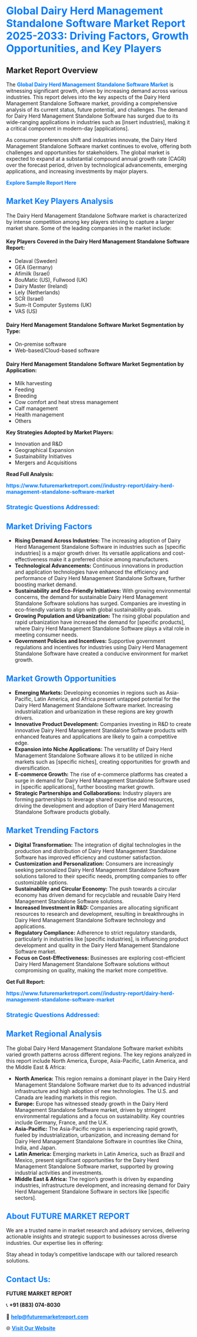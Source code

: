 <h1 style="color: #007BFF;">Global Dairy Herd Management Standalone Software Market Report 2025-2033: Driving Factors, Growth Opportunities, and Key Players</h1>

<section id="overview">
<h2>Market Report Overview</h2>
<p>The <a href="https://www.futuremarketreport.com//industry-report/dairy-herd-management-standalone-software-market" style="color: #007BFF; text-decoration: none;"><strong>Global Dairy Herd Management Standalone Software Market</strong></a> is witnessing significant growth, driven by increasing demand across various industries. This report delves into the key aspects of the Dairy Herd Management Standalone Software market, providing a comprehensive analysis of its current status, future potential, and challenges. The demand for Dairy Herd Management Standalone Software has surged due to its wide-ranging applications in industries such as [insert industries], making it a critical component in modern-day [applications].</p>
<p>As consumer preferences shift and industries innovate, the Dairy Herd Management Standalone Software market continues to evolve, offering both challenges and opportunities for stakeholders. The global market is expected to expand at a substantial compound annual growth rate (CAGR) over the forecast period, driven by technological advancements, emerging applications, and increasing investments by major players.</p>
</section>

<section id="overview">
<p><a href="https://www.futuremarketreport.com//request-sample/reportId=53156" style="color: #007BFF; text-decoration: none;"><strong>Explore Sample Report Here</strong></a></p>
</section>

<section id="key-players">
<h2 style="color: #007BFF;">Market Key Players Analysis</h2>
<p>The Dairy Herd Management Standalone Software market is characterized by intense competition among key players striving to capture a larger market share. Some of the leading companies in the market include:</p>
<h4>Key Players Covered in the Dairy Herd Management Standalone Software Report:</h4>
<ul><li>Delaval (Sweden)</li><li>GEA (Germany)</li><li>Afimilk (Israel)</li><li>BouMatic (US), Fullwood (UK)</li><li>Dairy Master (Ireland)</li><li>Lely (Netherlands)</li><li>SCR (Israel)</li><li>Sum-It Computer Systems (UK)</li><li>VAS (US)</li></ul>
<h4>Dairy Herd Management Standalone Software Market Segmentation by Type:</h4>
<ul><li>On-premise software</li><li>Web-based/Cloud-based software</li></ul>

<h4>Dairy Herd Management Standalone Software Market Segmentation by Application:</h4>
<ul><li>Milk harvesting</li><li>Feeding</li><li>Breeding</li><li>Cow comfort and heat stress management</li><li>Calf management</li><li>Health management</li><li>Others</li></ul>
<p><strong>Key Strategies Adopted by Market Players:</strong></p>
<ul>
<li>Innovation and R&D</li>
<li>Geographical Expansion</li>
<li>Sustainability Initiatives</li>
<li>Mergers and Acquisitions</li>
</ul>
</section>

<section>
<p><strong>Read Full Analysis: </strong></p><a href="https://www.futuremarketreport.com//industry-report/dairy-herd-management-standalone-software-market" style="color: #007BFF; text-decoration: none;"><strong>https://www.futuremarketreport.com//industry-report/dairy-herd-management-standalone-software-market</strong></a>
<h3 style="color: #007BFF;">Strategic Questions Addressed:</h3>
</section>

<section id="driving-factors">
<h2 style="color: #007BFF;">Market Driving Factors</h2>
<ul>
<li><strong>Rising Demand Across Industries:</strong> The increasing adoption of Dairy Herd Management Standalone Software in industries such as [specific industries] is a major growth driver. Its versatile applications and cost-effectiveness make it a preferred choice among manufacturers.</li>
<li><strong>Technological Advancements:</strong> Continuous innovations in production and application technologies have enhanced the efficiency and performance of Dairy Herd Management Standalone Software, further boosting market demand.</li>
<li><strong>Sustainability and Eco-Friendly Initiatives:</strong> With growing environmental concerns, the demand for sustainable Dairy Herd Management Standalone Software solutions has surged. Companies are investing in eco-friendly variants to align with global sustainability goals.</li>
<li><strong>Growing Population and Urbanization:</strong> The rising global population and rapid urbanization have increased the demand for [specific products], where Dairy Herd Management Standalone Software plays a vital role in meeting consumer needs.</li>
<li><strong>Government Policies and Incentives:</strong> Supportive government regulations and incentives for industries using Dairy Herd Management Standalone Software have created a conducive environment for market growth.</li>
</ul>
</section>

<section id="growth-opportunities">
<h2 style="color: #007BFF;">Market Growth Opportunities</h2>
<ul>
<li><strong>Emerging Markets:</strong> Developing economies in regions such as Asia-Pacific, Latin America, and Africa present untapped potential for the Dairy Herd Management Standalone Software market. Increasing industrialization and urbanization in these regions are key growth drivers.</li>
<li><strong>Innovative Product Development:</strong> Companies investing in R&D to create innovative Dairy Herd Management Standalone Software products with enhanced features and applications are likely to gain a competitive edge.</li>
<li><strong>Expansion into Niche Applications:</strong> The versatility of Dairy Herd Management Standalone Software allows it to be utilized in niche markets such as [specific niches], creating opportunities for growth and diversification.</li>
<li><strong>E-commerce Growth:</strong> The rise of e-commerce platforms has created a surge in demand for Dairy Herd Management Standalone Software used in [specific applications], further boosting market growth.</li>
<li><strong>Strategic Partnerships and Collaborations:</strong> Industry players are forming partnerships to leverage shared expertise and resources, driving the development and adoption of Dairy Herd Management Standalone Software products globally.</li>
</ul>
</section>

<section id="trending-factors">
<h2 style="color: #007BFF;">Market Trending Factors</h2>
<ul>
<li><strong>Digital Transformation:</strong> The integration of digital technologies in the production and distribution of Dairy Herd Management Standalone Software has improved efficiency and customer satisfaction.</li>
<li><strong>Customization and Personalization:</strong> Consumers are increasingly seeking personalized Dairy Herd Management Standalone Software solutions tailored to their specific needs, prompting companies to offer customizable options.</li>
<li><strong>Sustainability and Circular Economy:</strong> The push towards a circular economy has driven demand for recyclable and reusable Dairy Herd Management Standalone Software solutions.</li>
<li><strong>Increased Investment in R&D:</strong> Companies are allocating significant resources to research and development, resulting in breakthroughs in Dairy Herd Management Standalone Software technology and applications.</li>
<li><strong>Regulatory Compliance:</strong> Adherence to strict regulatory standards, particularly in industries like [specific industries], is influencing product development and quality in the Dairy Herd Management Standalone Software market.</li>
<li><strong>Focus on Cost-Effectiveness:</strong> Businesses are exploring cost-efficient Dairy Herd Management Standalone Software solutions without compromising on quality, making the market more competitive.</li>
</ul>
</section>

<section>
<p><strong>Get Full Report: </strong></p><a href="https://www.futuremarketreport.com//industry-report/dairy-herd-management-standalone-software-market" style="color: #007BFF; text-decoration: none;"><strong>https://www.futuremarketreport.com//industry-report/dairy-herd-management-standalone-software-market</strong></a>
<h3 style="color: #007BFF;">Strategic Questions Addressed:</h3>
</section>


<section id="regional-analysis">
<h2 style="color: #007BFF;">Market Regional Analysis</h2>
<p>The global Dairy Herd Management Standalone Software market exhibits varied growth patterns across different regions. The key regions analyzed in this report include North America, Europe, Asia-Pacific, Latin America, and the Middle East & Africa:</p>
<ul>
<li><strong>North America:</strong> This region remains a dominant player in the Dairy Herd Management Standalone Software market due to its advanced industrial infrastructure and high adoption of new technologies. The U.S. and Canada are leading markets in this region.</li>
<li><strong>Europe:</strong> Europe has witnessed steady growth in the Dairy Herd Management Standalone Software market, driven by stringent environmental regulations and a focus on sustainability. Key countries include Germany, France, and the U.K.</li>
<li><strong>Asia-Pacific:</strong> The Asia-Pacific region is experiencing rapid growth, fueled by industrialization, urbanization, and increasing demand for Dairy Herd Management Standalone Software in countries like China, India, and Japan.</li>
<li><strong>Latin America:</strong> Emerging markets in Latin America, such as Brazil and Mexico, present significant opportunities for the Dairy Herd Management Standalone Software market, supported by growing industrial activities and investments.</li>
<li><strong>Middle East & Africa:</strong> The region’s growth is driven by expanding industries, infrastructure development, and increasing demand for Dairy Herd Management Standalone Software in sectors like [specific sectors].</li>
</ul>
</section>

<footer>
<h2 style="color: #007BFF;">About FUTURE MARKET REPORT</h2>
<p>We are a trusted name in market research and advisory services, delivering actionable insights and strategic support to businesses across diverse industries. Our expertise lies in offering:</p>

<p>Stay ahead in today’s competitive landscape with our tailored research solutions.</p>

<h2 style="color: #007BFF;">Contact Us:</h2>
<p><strong>FUTURE MARKET REPORT</strong></p>
<p>📞 <strong>+91 (883) 074-8030</strong></p>
<p>📧 <strong><a href="mailto:help@futuremarketreport.com" style="color: #007BFF;">help@futuremarketreport.com</a></strong></p>
<p>🌐 <strong><a href="https://www.futuremarketreport.com/" style="color: #007BFF;">Visit Our Website</a></strong></p>
</footer>